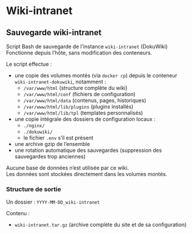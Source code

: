 # Wiki-intranet

## Sauvegarde wiki-intranet

Script Bash de sauvegarde de l'instance `wiki-intranet` (DokuWiki)  
Fonctionne depuis l’hôte, sans modification des conteneurs.

Le script effectue :
- une copie des volumes montés (via `docker cp`) depuis le conteneur `wiki-intranet-dokuwiki`, notamment :
  - `/var/www/html` (structure complète du wiki)
  - `/var/www/html/conf` (fichiers de configuration)
  - `/var/www/html/data` (contenus, pages, historiques)
  - `/var/www/html/lib/plugins` (plugins installés)
  - `/var/www/html/lib/tpl` (templates personnalisés)
- une copie intégrale des dossiers de configuration locaux :
  - `./nginx/`
  - `./dokuwiki/`
  - le fichier `.env` s’il est présent
- une archive gzip de l’ensemble
- une rotation automatique des sauvegardes (suppression des sauvegardes trop anciennes)

Aucune base de données n’est utilisée par ce wiki.  
Les données sont stockées directement dans les volumes montés.

### Structure de sortie

Un dossier : `YYYY-MM-DD_wiki-intranet`

Contenu :
- `wiki-intranet.tar.gz` (archive complète du site et de sa configuration)
